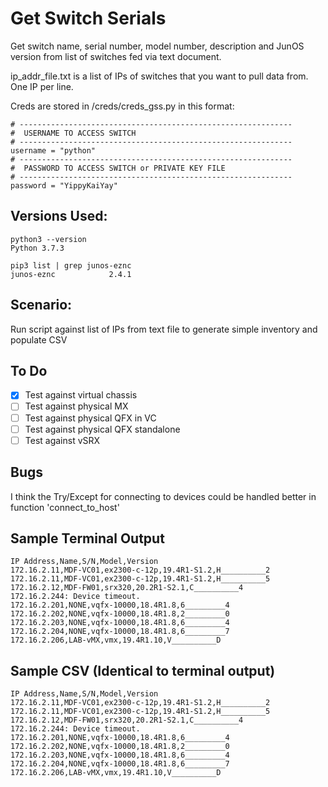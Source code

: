 # Get Switch Serials
Get switch name, serial number, model number, description and JunOS version from
list of switches fed via text document.

ip_addr_file.txt is a list of IPs of switches that you want to pull data from.
One IP per line.

Creds are stored in /creds/creds_gss.py in this format:
```
# -------------------------------------------------------------
#  USERNAME TO ACCESS SWITCH
# -------------------------------------------------------------
username = "python"
# -------------------------------------------------------------
#  PASSWORD TO ACCESS SWITCH or PRIVATE KEY FILE
# -------------------------------------------------------------
password = "YippyKaiYay"
```

## Versions Used:
```
python3 --version
Python 3.7.3

pip3 list | grep junos-eznc
junos-eznc            2.4.1
```

## Scenario:
Run script against list of IPs from text file to generate simple inventory and populate CSV

## To Do

- [x] Test against virtual chassis
- [ ] Test against physical MX
- [ ] Test against physical QFX in VC
- [ ] Test against physical QFX standalone
- [ ] Test against vSRX

## Bugs
I think the Try/Except for connecting to devices could be handled better in
function 'connect_to_host'

## Sample Terminal Output
```
IP Address,Name,S/N,Model,Version
172.16.2.11,MDF-VC01,ex2300-c-12p,19.4R1-S1.2,H__________2
172.16.2.11,MDF-VC01,ex2300-c-12p,19.4R1-S1.2,H__________5
172.16.2.12,MDF-FW01,srx320,20.2R1-S2.1,C__________4
172.16.2.244: Device timeout.
172.16.2.201,NONE,vqfx-10000,18.4R1.8,6_________4
172.16.2.202,NONE,vqfx-10000,18.4R1.8,2_________0
172.16.2.203,NONE,vqfx-10000,18.4R1.8,6_________4
172.16.2.204,NONE,vqfx-10000,18.4R1.8,6_________7
172.16.2.206,LAB-vMX,vmx,19.4R1.10,V__________D
```

## Sample CSV (Identical to terminal output)
```
IP Address,Name,S/N,Model,Version
172.16.2.11,MDF-VC01,ex2300-c-12p,19.4R1-S1.2,H__________2
172.16.2.11,MDF-VC01,ex2300-c-12p,19.4R1-S1.2,H__________5
172.16.2.12,MDF-FW01,srx320,20.2R1-S2.1,C__________4
172.16.2.244: Device timeout.
172.16.2.201,NONE,vqfx-10000,18.4R1.8,6_________4
172.16.2.202,NONE,vqfx-10000,18.4R1.8,2_________0
172.16.2.203,NONE,vqfx-10000,18.4R1.8,6_________4
172.16.2.204,NONE,vqfx-10000,18.4R1.8,6_________7
172.16.2.206,LAB-vMX,vmx,19.4R1.10,V__________D
```
